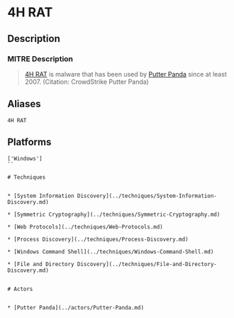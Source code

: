 
# 4H RAT

## Description

### MITRE Description

> [4H RAT](https://attack.mitre.org/software/S0065) is malware that has been used by [Putter Panda](https://attack.mitre.org/groups/G0024) since at least 2007. (Citation: CrowdStrike Putter Panda)

## Aliases

```
4H RAT
```

## Platforms

```
['Windows']
``

# Techniques


* [System Information Discovery](../techniques/System-Information-Discovery.md)

* [Symmetric Cryptography](../techniques/Symmetric-Cryptography.md)
    
* [Web Protocols](../techniques/Web-Protocols.md)
    
* [Process Discovery](../techniques/Process-Discovery.md)
    
* [Windows Command Shell](../techniques/Windows-Command-Shell.md)
    
* [File and Directory Discovery](../techniques/File-and-Directory-Discovery.md)
    

# Actors


* [Putter Panda](../actors/Putter-Panda.md)

